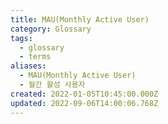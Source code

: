 ```yaml
---
title: MAU(Monthly Active User)
category: Glossary
tags:
  - glossary
  - terms
aliases:
  - MAU(Monthly Active User)
  - 월간 활성 사용자
created: 2022-01-05T10:45:00.000Z
updated: 2022-09-06T14:00:06.768Z
---
```

